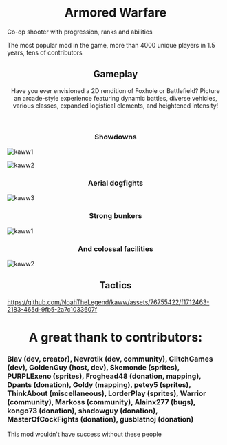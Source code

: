 <h1 align="center"> Armored Warfare </h1>
Co-op shooter with progression, ranks and abilities

The most popular mod in the game, more than 4000 unique players in 1.5 years, tens of contributors
</br>

<h2 align="center"> Gameplay </h2>

<p align="center">Have you ever envisioned a 2D rendition of Foxhole or Battlefield? Picture an arcade-style experience featuring dynamic battles, diverse vehicles, various classes, expanded logistical elements, and heightened intensity!</p>
</br>


<h3 align="center"> Showdowns </h3>

![kaww1](https://github.com/NoahTheLegend/kaww/assets/76755422/cd9f7b4a-6915-437b-ad16-3be6404f3d02)

![kaww2](https://github.com/NoahTheLegend/kaww/assets/76755422/9dd2d448-a784-4954-a880-d6519a4f954c)

<h3 align="center"> Aerial dogfights </h2>

![kaww3](https://github.com/NoahTheLegend/kaww/assets/76755422/c396d446-3236-4334-96ac-da56f7ddfb94)



<h3 align="center">Strong bunkers</h2>

![kaww1](https://github.com/NoahTheLegend/kaww/assets/76755422/7c69e3b7-280e-434b-af7a-7ad4a53bcdcf)

<h3 align="center">And colossal facilities</h2>

![kaww2](https://github.com/NoahTheLegend/kaww/assets/76755422/54cfd8a8-6e0a-469d-a049-3edfd80ad4f3)

<h2 align="center"> Tactics </h2>

https://github.com/NoahTheLegend/kaww/assets/76755422/f1712463-2183-465d-9fb5-2a7c1033607f

<h1 align="center"> A great thank to contributors: </h1>

### Blav (dev, creator), Nevrotik (dev, community), GlitchGames (dev), GoldenGuy (host, dev), Skemonde (sprites), PURPLExeno (sprites), Froghead48 (donation, mapping), Dpants (donation), Goldy (mapping), petey5 (sprites), ThinkAbout (miscellaneous), LorderPlay (sprites), Warrior (community), Markoss (community), Alainx277 (bugs), kongo73 (donation), shadowguy (donation), MasterOfCockFights (donation), gusblatnoj (donation)

This mod wouldn't have success without these people
